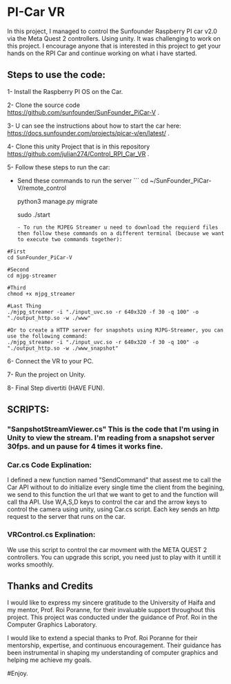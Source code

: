 # PI-Car VR

In this project, I managed to control the Sunfounder Raspberry PI car v2.0 via the Meta Quest 2 controllers. Using unity.
It was challenging to work on this project.
I encourage anyone that is interested in this project to get your hands on the RPI Car and continue working on what i have started.

## Steps to use the code: 
1- Install the Raspberry PI OS on the Car.

2- Clone the source code https://github.com/sunfounder/SunFounder_PiCar-V .

3- U can see the instructions about how to start the car here: https://docs.sunfounder.com/projects/picar-v/en/latest/ .

4- Clone this unity Project that is in this repository https://github.com/julian274/Control_RPI_Car_VR .

5- Follow these steps to run the car:
   - Send these commands to run the server 
    ```
     cd ~/SunFounder_PiCar-V/remote_control

     python3 manage.py migrate

     sudo ./start
          
     ```
     - To run the MJPEG Streamer u need to download the requierd files then follow these commands on a different terminal (because we want to execute two commands together):
```
#First
cd SunFounder_PiCar-V

#Second
cd mjpg-streamer

#Third
chmod +x mjpg_streamer

#Last Thing
./mjpg_streamer -i "./input_uvc.so -r 640x320 -f 30 -q 100" -o "./output_http.so -w ./www"

#Or to create a HTTP server for snapshots using MJPG-Streamer, you can use the following command:
./mjpg_streamer -i "./input_uvc.so -r 640x320 -f 30 -q 100" -o "./output_http.so -w ./www_snapshot"

```
6- Connect the VR to your PC.

7- Run the project on Unity.

8- Final Step divertiti (HAVE FUN).

## SCRIPTS:

### "SanpshotStreamViewer.cs" This is the code that I'm using in Unity to view the stream. I'm reading from a snapshot server 30fps. and un pause for 4 times it works fine.

### Car.cs Code Explination:

I defined a new function named "SendCommand" that assest me to call the Car API without to do initialize every single time the client from the begining, we send to this function the url that we want to get to and the function will call tha API.
Use W,A,S,D keys to control the car and the arrow keys to control the camera using unity, using Car.cs script.
Each key sends an http request to the server that runs on the car.

### VRControl.cs Explination:

We use this script to control the car movment with the META QUEST 2 controllers.
You can upgrade this script, you need just to play with it untill it works smoothly.
 
## Thanks and Credits

I would like to express my sincere gratitude to the University of Haifa and my mentor, Prof. Roi Poranne, for their invaluable support throughout this project. This project was conducted under the guidance of Prof. Roi in the Computer Graphics Laboratory.

I would like to extend a special thanks to Prof. Roi Poranne for their mentorship, expertise, and continuous encouragement. Their guidance has been instrumental in shaping my understanding of computer graphics and helping me achieve my goals.


 
#Enjoy.

 
